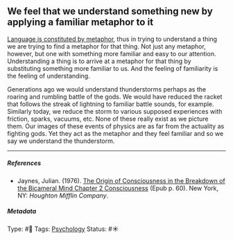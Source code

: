 ## We feel that we understand something new by applying a familiar metaphor to it

[Language is constituted by metaphor](Language%20is%20constituted%20by%20metaphor.md), thus in trying to understand a thing we are trying to find a metaphor for that thing. Not just any metaphor, however, but one with something more familiar and easy to our attention. Understanding a thing is to arrive at a metaphor for that thing by substituting something more familiar to us. And the feeling of familiarity is the feeling of understanding.

Generations ago we would understand thunderstorms perhaps as the roaring and rumbling battle of the gods. We would have reduced the racket that follows the streak of lightning to familiar battle sounds, for example. Similarly today, we reduce the storm to various supposed experiences with friction, sparks, vacuums, etc. None of these really exist as we picture them. Our images of these events of physics are as far from the actuality as fighting gods. Yet they act as the metaphor and they feel familiar and so we say we understand the thunderstorm.

---

##### References

* Jaynes, Julian. (1976). [The Origin of Consciousness in the Breakdown of the Bicameral Mind Chapter 2 Consciousness](The%20Origin%20of%20Consciousness%20in%20the%20Breakdown%20of%20the%20Bicameral%20Mind%20Chapter%202%20Consciousness.md) (Epub p. 60). New York, NY: *Houghton Mifflin Company*.

##### Metadata

Type: #🔴 
Tags: [Psychology](Psychology.md)
Status: #☀️ 
